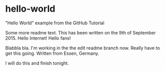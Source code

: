 # hello-world
"Hello World" example from the GitHub Tutorial

Some more readme text. This has been written on the 9th of September 2015. Hello Internet! Hello fans!

Blabbla bla. I'm working in the the edit readme branch now. Really have to get this going. Written from Essen, Germany. 

I will do this and finish tonight.

